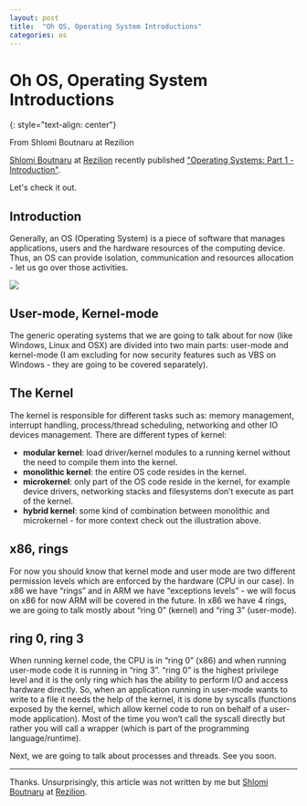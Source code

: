 ```yaml
---
layout: post
title:  "Oh OS, Operating System Introductions"
categories: os
---
```


# Oh OS, Operating System Introductions
{: style="text-align: center"}

From Shlomi Boutnaru at Rezilion

[Shlomi Boutnaru](https://www.linkedin.com/in/shlomi-boutnaru-ba781811a/) at [Rezilion](https://www.rezilion.com/) recently published ["Operating Systems: Part 1 - Introduction"](https://www.linkedin.com/posts/shlomi-boutnaru-ba781811a_operatingsystems-kernel-kernelmode-activity-6974947995058335744-YqrQ?utm_source=share&utm_medium=member_desktop).

Let's check it out. 

## Introduction

Generally, an OS (Operating System) is a piece of software that manages applications, users and the hardware resources of the computing device. Thus, an OS can provide isolation, communication and resources allocation - let us go over those activities. 

![](https://upload.wikimedia.org/wikipedia/commons/d/d0/OS-structure2.svg)

## User-mode, Kernel-mode
The generic operating systems that we are going to talk about for now (like Windows, Linux and OSX) are divided into two main parts: user-mode and kernel-mode (I am excluding for now security features such as VBS on Windows - they are going to be covered separately). 

## The Kernel 
The kernel is responsible for different tasks such as: memory management, interrupt handling, process/thread scheduling, networking and other IO devices management. There are different types of kernel: 

* **modular kernel**: load driver/kernel modules to a running kernel without the need to compile them into the kernel.
* **monolithic kernel**: the entire OS code resides in the kernel. 
* **microkernel**: only part of the OS code reside in the kernel, for example device drivers, networking stacks and filesystems don’t execute as part of the kernel.
* **hybrid kernel**: some kind of combination between monolithic and microkernel - for more context check out the illustration above.

## x86, rings
For now you should know that kernel mode and user mode are two different permission levels which are enforced by the hardware (CPU in our case). In x86 we have “rings” and in ARM we have “exceptions levels” - we will focus on x86 for now ARM will be covered in the future. 
In x86 we have 4 rings, we are going to talk mostly about “ring 0” (kernel) and “ring 3” (user-mode). 

## ring 0, ring 3
When running kernel code, the CPU is in “ring 0” (x86) and when running user-mode code it is running in “ring 3”. “ring 0” is the highest privilege level and it is the only ring which has the ability to perform I/O and access hardware directly. So, when an application running in user-mode wants to write to a file it needs the help of the kernel, it is done by syscalls (functions exposed by the kernel, which allow kernel code to run on behalf of a user-mode application). Most of the time you won’t call the syscall directly but rather you will call a wrapper (which is part of the programming language/runtime). 

Next, we are going to talk about processes and threads. See you soon. 

---

Thanks. Unsurprisingly, this article was not written by me but [Shlomi Boutnaru](https://www.linkedin.com/in/shlomi-boutnaru-ba781811a/) at [Rezilion](https://www.rezilion.com/).
